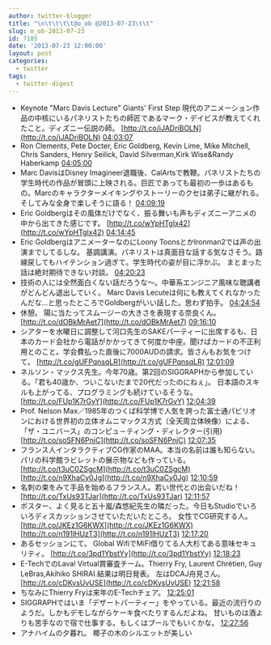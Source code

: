 ```yaml
---
author: twitter-blogger
title: "\n\t\t\t\t@o_ob @2013-07-23\t\t"
slug: o_ob-2013-07-23
id: 7185
date: '2013-07-23 12:00:00'
layout: post
categories:
  - twitter
tags:
  - twitter-digest
---
```


*   Keynote "Marc Davis Lecture" Giants' First Step 現代のアニメーション作品の中核にいるパネリストたちの師匠であるマーク・デイビスが教えてくれたこと。ディズニー伝説の師。 [http://t.co/iJADriBOLN](http://t.co/iJADriBOLN) [04:03:07](http://twitter.com/o_ob/statuses/359388152802181120)
*   Ron Clements, Pete Docter, Eric Goldberg, Kevin Lime, Mike Mitchell, Chris Sanders, Henry Seilick, David Silverman,Kirk Wise&Randy Haberkamp [04:05:00](http://twitter.com/o_ob/statuses/359388628180410368)
*   Marc DavisはDisney Imagineer退職後、CalArtsで教鞭。パネリストたちの学生時代の作品が冒頭に上映される。巨匠であっても最初の一歩はあるもの。Marcのキャラクターメイキングやストーリーのクセは弟子に継がれる。そしてみな全身で楽しそうに語る！ [04:09:19](http://twitter.com/o_ob/statuses/359389714538708992)
*   Eric Goldbergはその風体だけでなく、振る舞いも声もディズニーアニメの中から出てきた感じです。 [http://t.co/wYpHTgIx42](http://t.co/wYpHTgIx42) [04:14:45](http://twitter.com/o_ob/statuses/359391081302982657)
*   Eric GoldbergはアニメーターなのにLoony ToonsとかIronman2では声の出演までしてるしな。 基調講演。パネリストは真面目な話する気なさそう。路線戻してもハイテンション過ぎて。学生時代の姿が目に浮かぶ。 まとまった話は絶対期待できない対談。 [04:20:23](http://twitter.com/o_ob/statuses/359392498977751041)
*   技術の人には全然面白くない話だろうな～。中華系エンジニア風味な聴講者がどんどん退出していく。 Marc Davis Lecuteは何にも教えてくれなかったんだな...と思ったところでGoldbergがいい話した。思わず拍手。 [04:24:54](http://twitter.com/o_ob/statuses/359393635541852161)
*   休憩。 陽に当たってスムージーの大きさを表現する奈良くん。 [http://t.co/dOBkMrAet7](http://t.co/dOBkMrAet7) [09:16:10](http://twitter.com/o_ob/statuses/359466933881565184)
*   シアターを水曜日に調整して河口先生のSAKEパーティーに出席するも、日本のカード会社から電話がかかってきて何度か中座。聞けばカードの不正利用とのこと。学会費払った直後に7000AUDの請求。皆さんもお気をつけて。 [http://t.co/gUFPqnsqLR](http://t.co/gUFPqnsqLR) [12:01:09](http://twitter.com/o_ob/statuses/359508453833711620)
*   ネルソン・マックス先生。今年70歳。第2回のSIGGRAPHから参加している。「君も40歳か、ついこないだまで20代だったのにねぇ」。 日本語のスキルも上がってる、プログラミングも続けているそうな。 [http://t.co/FUp1K7rGvY](http://t.co/FUp1K7rGvY) [12:04:39](http://twitter.com/o_ob/statuses/359509335589654528)
*   Prof. Nelson Max／1985年のつくば科学博で人気を誇った富士通パビリオンにおける世界初の立体オムニマックス方式（全天周立体映像）による、「ザ・ユニバース」のコンピュ－ティング・ディレクター(引用) [http://t.co/soSFN6PnjC](http://t.co/soSFN6PnjC) [12:07:35](http://twitter.com/o_ob/statuses/359510074420494339)
*   フランス人インタラクティブCG作家のMAA。本当の名前は誰も知らない。 パリの科学館ラビレットの展示物なども作っている。 [http://t.co/t3uC0ZSgcM](http://t.co/t3uC0ZSgcM) [http://t.co/n9XhaCy0Jg](http://t.co/n9XhaCy0Jg) [12:10:59](http://twitter.com/o_ob/statuses/359510926451421184)
*   名刺の束をみて手品を始めるフランス人。若い世代との出会いだね！ [http://t.co/TxUs93TJar](http://t.co/TxUs93TJar) [12:11:57](http://twitter.com/o_ob/statuses/359511173391065088)
*   ポスター、よく見ると五十嵐/森悠紀先生の隣だった。今日もStudioでいろいろディスカッションさせていただいたところ。 女性でCG研究する人。 [http://t.co/JKEz1G6KWX](http://t.co/JKEz1G6KWX) [http://t.co/n191lHUzT3](http://t.co/n191lHUzT3) [12:17:20](http://twitter.com/o_ob/statuses/359512526859407361)
*   あるセッションにて。 Global WifiでMiFi借りてる人大杉てある意味セキュリティ。 [http://t.co/3pd1YbstYy](http://t.co/3pd1YbstYy) [12:18:23](http://twitter.com/o_ob/statuses/359512791771660289)
*   E-TechでのLaval Virtual賞審査チーム。Thierry Fry, Laurent Chrétien, Guy LeBras,Akihiko SHIRAI.結果は明日発表。 左はDCAJ舟見さん。 [http://t.co/cDKysUvUSE](http://t.co/cDKysUvUSE) [12:21:58](http://twitter.com/o_ob/statuses/359513691038810113)
*   ちなみにThierry Fryは来年のE-Techチェア。 [12:25:01](http://twitter.com/o_ob/statuses/359514459531784192)
*   SIGGRAPHではいま「デザートパーティー」をやっている。最近の流行りのようだ。しかもデモしながらケーキ食べたりするんだよね。 甘いものは酒よりも苦手なので宿で仕事する。もしくはプールでもいくかな。 [12:27:56](http://twitter.com/o_ob/statuses/359515194029916161)
*   アナハイムの夕暮れ。 椰子の木のシルエットが美しい